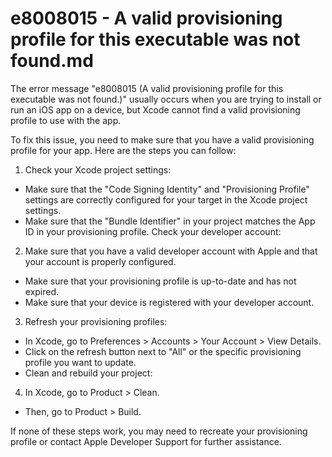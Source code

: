 # e8008015 - A valid provisioning profile for this executable was not found.md

The error message "e8008015 (A valid provisioning profile for this executable was not found.)" usually occurs when you are trying to install or run an iOS app on a device, but Xcode cannot find a valid provisioning profile to use with the app.

To fix this issue, you need to make sure that you have a valid provisioning profile for your app. Here are the steps you can follow:

1. Check your Xcode project settings:
* Make sure that the "Code Signing Identity" and "Provisioning Profile" settings are correctly configured for your target in the Xcode project settings.
* Make sure that the "Bundle Identifier" in your project matches the App ID in your provisioning profile.
Check your developer account:

2. Make sure that you have a valid developer account with Apple and that your account is properly configured.
* Make sure that your provisioning profile is up-to-date and has not expired.
* Make sure that your device is registered with your developer account.

3. Refresh your provisioning profiles:
* In Xcode, go to Preferences > Accounts > Your Account > View Details.
* Click on the refresh button next to "All" or the specific provisioning profile you want to update.
* Clean and rebuild your project:

4. In Xcode, go to Product > Clean.
* Then, go to Product > Build.

If none of these steps work, you may need to recreate your provisioning profile or contact Apple Developer Support for further assistance.